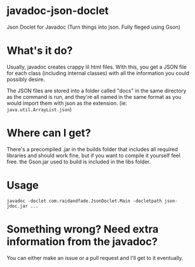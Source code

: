 # javadoc-json-doclet
Json Doclet for Javadoc (Turn things into json. Fully fleged using Gson)

# What's it do?
Usually, javadoc creates crappy lil html files. With this, you get a JSON file for each class (including internal classes) with all the information you could possibly desire.

The JSON files are stored into a folder called "docs" in the same directory as the command is run, and they're all named in the same format as you would import them with json as the extension.
(ie: `java.util.ArrayList.json`)

# Where can I get?

There's a precompiled .jar in the builds folder that includes all required libraries and should work fine, but if you want to compile it yourself feel free. the Gson.jar used to build is included in the libs folder.

# Usage
`javadoc -doclet com.raidandfade.JsonDoclet.Main -docletpath json-jdoc.jar ...`

# Something wrong? Need extra information from the javadoc?
You can either make an issue or a pull request and I'll get to it eventually.
